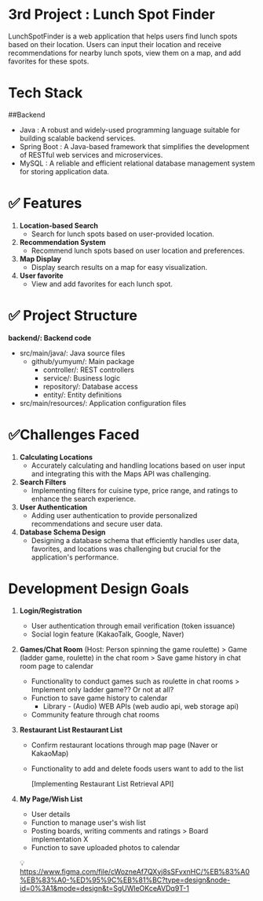# 3rd Project : Lunch Spot Finder

LunchSpotFinder is a web application that helps users find lunch spots based on their location. Users can input their location and receive recommendations for nearby lunch spots, view them on a map, and add favorites for these spots.


# Tech Stack
##Backend
- Java : A robust and widely-used programming language suitable for building scalable backend services.
- Spring Boot : A Java-based framework that simplifies the development of RESTful web services and microservices.
- MySQL : A reliable and efficient relational database management system for storing application data.

# ✅ Features
1. **Location-based Search**
   - Search for lunch spots based on user-provided location.
2. **Recommendation System**
   - Recommend lunch spots based on user location and preferences.
3. **Map Display**
   - Display search results on a map for easy visualization.
4. **User favorite**
   - View and add favorites for each lunch spot.

# ✅ Project Structure

**backend/: Backend code**

- src/main/java/: Java source files
    - github/yumyum/: Main package
        - controller/: REST controllers
        - service/: Business logic
        - repository/: Database access
        - entity/: Entity definitions
- src/main/resources/: Application configuration files

# ✅Challenges Faced
1. **Calculating Locations**
   - Accurately calculating and handling locations based on user input and integrating this with the Maps API was challenging.
2. **Search Filters**
   - Implementing filters for cuisine type, price range, and ratings to enhance the search experience.
3. **User Authentication**
   - Adding user authentication to provide personalized recommendations and secure user data.
4. **Database Schema Design**
   - Designing a database schema that efficiently handles user data, favorites, and locations was challenging but crucial for the application's performance.



# Development Design Goals

1. **Login/Registration**
    - User authentication through email verification (token issuance)
    - Social login feature (KakaoTalk, Google, Naver)
2. **Games/Chat Room** 
    (Host: Person spinning the game roulette) > Game (ladder game, roulette) in the chat room > Save game history in chat room page to calendar
    
    - Functionality to conduct games such as roulette in chat rooms > Implement only ladder game?? Or not at all?
    - Function to save game history to calendar
        - Library <HTML5 Canvas> - (Audio) WEB APIs (web audio api, web storage api)
    - Community feature through chat rooms
3. **Restaurant List Restaurant List**
    - Confirm restaurant locations through map page (Naver or KakaoMap)
    - Functionality to add and delete foods users want to add to the list
        
        [Implementing Restaurant List Retrieval API]
        
4. **My Page/Wish List**
    - User details
    - Function to manage user's wish list
    - Posting boards, writing comments and ratings > Board implementation X
    - Function to save uploaded photos to calendar 
    
    💡 https://www.figma.com/file/cWozneAf7QXyj8sSFvxnHC/%EB%83%A0%EB%83%A0-%ED%95%9C%EB%81%BC?type=design&node-id=0%3A1&mode=design&t=SgUWleOKceAVDq9T-1
    
   
